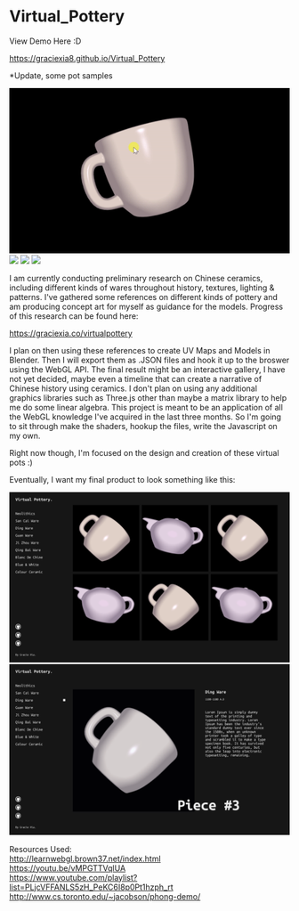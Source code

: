 # Virtual_Pottery
View Demo Here :D 

https://graciexia8.github.io/Virtual_Pottery

*Update, some pot samples

![](gifs/blancDeChine.gif)
![](img/colourWare.gif)
![](img/sancaiWare.gif)
![](img/blueAndWhite.gif)

I am currently conducting preliminary research on Chinese ceramics, including different kinds of wares throughout history, textures, lighting & patterns. I've gathered some references on different kinds of pottery and am producing concept art for myself as guidance for the models. Progress of this research can be found here:

https://graciexia.co/virtualpottery

I plan on then using these references to create UV Maps and Models in Blender. Then I will export them as .JSON files and hook it up to the broswer using the WebGL API. The final result might be an interactive gallery, I have not yet decided, maybe even a timeline that can create a narrative of Chinese history using ceramics. I don't plan on using any additional graphics libraries such as Three.js other than maybe a matrix library to help me do some linear algebra. This project is meant to be an application of all the WebGL knowledge I've acquired in the last three months. So I'm going to sit through make the shaders, hookup the files, write the Javascript on my own.

Right now though, I'm focused on the design and creation of these virtual pots :)

Eventually, I want my final product to look something like this:

![](Mockups/MacBook1.png)
![](Mockups/MacBook3.png)

Resources Used: <br />
http://learnwebgl.brown37.net/index.html <br />
https://youtu.be/vMPGTTVqlUA <br />
https://www.youtube.com/playlist?list=PLjcVFFANLS5zH_PeKC6I8p0Pt1hzph_rt <br />
http://www.cs.toronto.edu/~jacobson/phong-demo/ <br />
